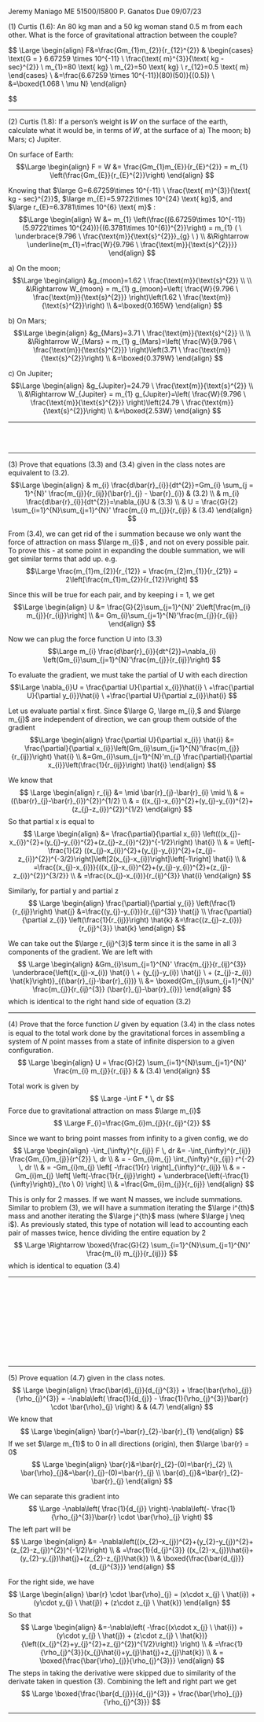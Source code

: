 Jeremy Maniago
ME 51500/I5800
P. Ganatos
Due 09/07/23

(1) Curtis (1.6): An 80 kg man and a 50 kg woman stand 0.5 m from each other. What is the force of gravitational attraction between the couple?

$$ \Large
\begin{align}
F&=\frac{Gm_{1}m_{2}}{r_{12}^{2}} & 
\begin{cases}
 \text{G = } 6.67259 \times 10^{-11} \ \frac{\text{ m}^{3}}{\text{ kg - sec}^{2}} \\
 m_{1}=80 \text{ kg} \\
 m_{2}=50 \text{ kg} \\
 r_{12}=0.5 \text{ m}
\end{cases} \\
&=\frac{6.67259 \times 10^{-11})(80)(50)}{(0.5)} \\
&=\boxed{1.068 \ \mu N}
\end{align}

$$

---
(2) Curtis (1.8): If a person’s weight is 𝑊 on the surface of the earth, calculate what it would be, in terms of 𝑊, at the surface of a) The moon; b) Mars; c) Jupiter.

On surface of Earth:
$$\Large
\begin{align}
F = W &= \frac{Gm_{1}m_{E}}{r_{E}^{2}} = m_{1} \left(\frac{Gm_{E}}{r_{E}^{2}}\right)
\end{align}
$$

Knowing that $\large G=6.67259\times 10^{-11} \ \frac{\text{ m}^{3}}{\text{ kg - sec}^{2}}$, $\large m_{E}=5.9722\times 10^{24} \text{ kg}$, and $\large r_{E}=6.3781\times 10^{6} \text{ m}$ :
$$\Large
\begin{align}
W &= m_{1} \left(\frac{(6.67259\times 10^{-11})(5.9722\times 10^{24})}{(6.3781\times 10^{6})^{2}}\right) = m_{1} ( \ \underbrace{9.796 \ \frac{\text{m}}{\text{s}^{2}}}_{g} \ ) \\
&\Rightarrow  \underline{m_{1}=\frac{W}{9.796 \ \frac{\text{m}}{\text{s}^{2}}}}
\end{align}
$$

a) On the moon;
$$\Large
\begin{align}
&g_{moon}=1.62 \ \frac{\text{m}}{\text{s}^{2}} \\
\\
&\Rightarrow W_{moon} = m_{1} g_{moon}=\left( \frac{W}{9.796 \ \frac{\text{m}}{\text{s}^{2}}} \right)\left(1.62 \ \frac{\text{m}}{\text{s}^{2}}\right) \\
&=\boxed{0.165W}
\end{align}
$$

b) On Mars;
$$\Large
\begin{align}
&g_{Mars}=3.71 \ \frac{\text{m}}{\text{s}^{2}} \\
\\
&\Rightarrow W_{Mars} = m_{1} g_{Mars}=\left( \frac{W}{9.796 \ \frac{\text{m}}{\text{s}^{2}}} \right)\left(3.71 \ \frac{\text{m}}{\text{s}^{2}}\right) \\
&=\boxed{0.379W}
\end{align}
$$

c) On Jupiter;
$$\Large
\begin{align}
&g_{Jupiter}=24.79 \ \frac{\text{m}}{\text{s}^{2}} \\
\\
&\Rightarrow W_{Jupiter} = m_{1} g_{Jupiter}=\left( \frac{W}{9.796 \ \frac{\text{m}}{\text{s}^{2}}} \right)\left(24.79 \ \frac{\text{m}}{\text{s}^{2}}\right) \\
&=\boxed{2.53W}
\end{align}
$$

---

<br>
<br>

---

(3) Prove that equations (3.3) and (3.4) given in the class notes are equivalent to (3.2).
$$\Large
\begin{align}
& m_{i} \frac{d\bar{r}_{i}}{dt^{2}}=Gm_{i} \sum_{j = 1}^{N}' \frac{m_{j}}{r_{ij}}(\bar{r}_{j} - \bar{r}_{i}) & (3.2) \\
& m_{i} \frac{d\bar{r}_{i}}{dt^{2}}=\nabla_{i}U & (3.3) \\
& U = \frac{G}{2} \sum_{i=1}^{N}\sum_{j=1}^{N}' \frac{m_{i} m_{j}}{r_{ij}} & (3.4)
\end{align}
$$

From (3.4), we can get rid of the i summation because we only want the force of attraction on mass $\large m_{i}$ , and not on every possible pair. To prove this - at some point in expanding the double summation, we will get similar terms that add up. e.g. 
$$\Large
\frac{m_{1}m_{2}}{r_{12}} = \frac{m_{2}m_{1}}{r_{21}} = 2\left[\frac{m_{1}m_{2}}{r_{12}}\right]
$$

Since this will be true for each pair, and by keeping i = 1, we get
$$\Large
\begin{align}
U &= \frac{G}{2}\sum_{j=1}^{N}' 2\left[\frac{m_{i} m_{j}}{r_{ij}}\right]  \\
&= Gm_{i}\sum_{j=1}^{N}'\frac{m_{j}}{r_{ij}}
\end{align}
$$

Now we can plug the force function U into (3.3)
$$\Large
m_{i} \frac{d\bar{r}_{i}}{dt^{2}}=\nabla_{i} \left(Gm_{i}\sum_{j=1}^{N}'\frac{m_{j}}{r_{ij}}\right)
$$

To evaluate the gradient, we must take the partial of U with each direction
$$\Large
\nabla_{i}U = \frac{\partial U}{\partial x_{i}}\hat{i} \ +\frac{\partial U}{\partial y_{i}}\hat{i} \ +\frac{\partial U}{\partial z_{i}}\hat{i}
$$

Let us evaluate partial x first. Since $\large G, \large m_{i},$ and $\large m_{j}$ are independent of direction, we can group them outside of the gradient
$$\Large
\begin{align}
\frac{\partial U}{\partial x_{i}} \hat{i} &= \frac{\partial}{\partial x_{i}}\left(Gm_{i}\sum_{j=1}^{N}'\frac{m_{j}}{r_{ij}}\right) \hat{i} \\
&=Gm_{i}\sum_{j=1}^{N}'m_{j} \frac{\partial}{\partial x_{i}}\left(\frac{1}{r_{ij}}\right) \hat{i}
\end{align}
$$

We know that 
$$
\Large
\begin{align}
r_{ij} &= \mid \bar{r}_{j}-\bar{r}_{i} \mid  \\
	 & = ((\bar{r}_{j}-\bar{r}_{i})^{2})^{1/2} \\
	 & = ((x_{j}-x_{i})^{2}+(y_{j}-y_{i})^{2}+(z_{j}-z_{i})^{2})^{1/2}
\end{align}
$$
So that partial x is equal to
$$
\Large
\begin{align}
 &= \frac{\partial}{\partial x_{i}} \left(((x_{j}-x_{i})^{2}+(y_{j}-y_{i})^{2}+(z_{j}-z_{i})^{2})^{-1/2}\right) \hat{i}  \\
	 & = \left[-\frac{1}{2} ((x_{j}-x_{i})^{2}+(y_{j}-y_{i})^{2}+(z_{j}-z_{i})^{2})^{-3/2}\right]\left[2(x_{j}-x_{i})\right]\left[-1\right] \hat{i} \\
	 & =\frac{(x_{j}-x_{i})}{((x_{j}-x_{i})^{2}+(y_{j}-y_{i})^{2}+(z_{j}-z_{i})^{2})^{3/2}} \\
	 & =\frac{(x_{j}-x_{i})}{r_{ij}^{3}} \hat{i}
\end{align}
$$

Similarly, for partial y and partial z
$$
\Large
\begin{align}
\frac{\partial}{\partial y_{i}} \left(\frac{1}{r_{ij}}\right) \hat{j} &=\frac{(y_{j}-y_{i})}{r_{ij}^{3}} \hat{j} \\
\frac{\partial}{\partial z_{i}} \left(\frac{1}{r_{ij}}\right) \hat{k} &=\frac{(z_{j}-z_{i})}{r_{ij}^{3}} \hat{k}
\end{align}
$$

We can take out the $\large r_{ij}^{3}$ term since it is the same in all 3 components of the gradient. We are left with
$$
\Large
\begin{align}
&Gm_{i}\sum_{j=1}^{N}' \frac{m_{j}}{r_{ij}^{3}} \underbrace{\left((x_{j}-x_{i}) \hat{i} \ + (y_{j}-y_{i}) \hat{j} \ + (z_{j}-z_{i}) \hat{k}\right)}_{(\bar{r}_{j}-\bar{r}_{i})} \\
	 &= \boxed{Gm_{i}\sum_{j=1}^{N}' \frac{m_{j}}{r_{ij}^{3}} (\bar{r}_{j}-\bar{r}_{i})}
\end{align}
$$
which is identical to the right hand side of equation (3.2)

---

(4) Prove that the force function 𝑈 given by equation (3.4) in the class notes is equal to the total work done by the gravitational forces in assembling a system of 𝑁 point masses from a state of infinite dispersion to a given configuration.
$$
\Large
\begin{align}
U = \frac{G}{2} \sum_{i=1}^{N}\sum_{j=1}^{N}' \frac{m_{i} m_{j}}{r_{ij}} &  & (3.4)
\end{align}
$$

Total work is given by
$$
\Large
-\int F * \, dr 
$$
Force due to gravitational attraction on mass $\large m_{i}$
$$
\Large
F_{i}=\frac{Gm_{i}m_{j}}{r_{ij}^{2}}
$$

Since we want to bring point masses from infinity to a given config, we do
$$
\Large
\begin{align}
-\int_{\infty}^{r_{ij}} F \, dr &= -\int_{\infty}^{r_{ij}} \frac{Gm_{i}m_{j}}{r^{2}} \, dr \\
	 & = - Gm_{i}m_{j} \int_{\infty}^{r_{ij}} r^{-2} \, dr \\
	 & = -Gm_{i}m_{j} \left[ -\frac{1}{r} \right]_{\infty}^{r_{ij}} \\
	 & = -Gm_{i}m_{j} \left[ \left(-\frac{1}{r_{ij}}\right) + \underbrace{\left(-\frac{1}{\infty}\right)}_{\to \ 0} \right] \\
	 & =\frac{Gm_{i}m_{j}}{r_{ij}}
\end{align}
$$

This is only for 2 masses. If we want N masses, we include summations. Similar to problem (3), we will have a summation iterating the $\large i^{th}$ mass and another iterating the $\large j^{th}$ mass (where $\large j \neq i$). As previously stated, this type of notation will lead to accounting each pair of masses twice, hence dividing the entire equation by 2 
$$
\Large
\Rightarrow \boxed{\frac{G}{2} \sum_{i=1}^{N}\sum_{j=1}^{N}' \frac{m_{i} m_{j}}{r_{ij}}}
$$
which is identical to equation (3.4)

---

<br>
<br>
<br>
<br>
<br>
<br>
<br>
<br>
<br>

---
(5) Prove equation (4.7) given in the class notes.
$$
\Large
\begin{align}
\frac{\bar{d}_{j}}{d_{j}^{3}} + \frac{\bar{\rho}_{j}}{\rho_{j}^{3}} = -\nabla\left( \frac{1}{d_{j}} - \frac{1}{\rho_{j}^{3}}\bar{r} \cdot \bar{\rho}_{j} \right) &  & (4.7)
\end{align}
$$
We know that 
$$
\Large
\begin{align}
\bar{r}=\bar{r}_{2}-\bar{r}_{1}
\end{align}
$$
If we set $\large m_{1}$ to 0 in all directions (origin), then $\large \bar{r} = 0$
$$
\Large
\begin{align}
\bar{r}&=\bar{r}_{2}-(0)=\bar{r}_{2} \\
\bar{\rho}_{j}&=\bar{r}_{j}-(0)=\bar{r}_{j} \\
\bar{d}_{j}&=\bar{r}_{2}-\bar{r}_{j}
\end{align}
$$

We can separate this gradient into
$$
\Large
-\nabla\left( \frac{1}{d_{j}} \right)-\nabla\left(- \frac{1}{\rho_{j}^{3}}\bar{r} \cdot \bar{\rho}_{j} \right)
$$
The left part will be
$$
\Large
\begin{align}
&= -\nabla\left(((x_{2}-x_{j})^{2}+(y_{2}-y_{j})^{2}+(z_{2}-z_{j})^{2})^{-1/2}\right) \\
	 & =\frac{1}{d_{j}^{3}} ((x_{2}-x_{j})\hat{i}+(y_{2}-y_{j})\hat{j}+(z_{2}-z_{j})\hat{k})  \\
	 & \boxed{\frac{\bar{d_{j}}}{d_{j}^{3}}}
\end{align}
$$

For the right side, we have
$$
\Large
\begin{align}
\bar{r} \cdot \bar{\rho}_{j} = (x\cdot x_{j} \ \hat{i}) + (y\cdot y_{j} \ \hat{j}) + (z\cdot z_{j} \ \hat{k})
\end{align}
$$
So that
$$
\Large
\begin{align}
&=-\nabla\left( -\frac{(x\cdot x_{j} \ \hat{i}) + (y\cdot y_{j} \ \hat{j}) + (z\cdot z_{j} \ \hat{k})}{\left((x_{j}^{2}+y_{j}^{2}+z_{j}^{2})^{1/2}\right)} \right) \\
	 & =\frac{1}{\rho_{j}^{3}}(x_{j}\hat{i}+y_{j}\hat{j}+z_{j}\hat{k}) \\
	 & = \boxed{\frac{\bar{\rho}_{j}}{\rho_{j}^{3}}}
\end{align}
$$
The steps in taking the derivative were skipped due to similarity of the derivate taken in question (3). Combining the left and right part we get
$$
\Large
\boxed{\frac{\bar{d_{j}}}{d_{j}^{3}} + \frac{\bar{\rho}_{j}}{\rho_{j}^{3}}}
$$

---
